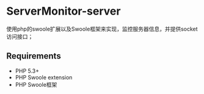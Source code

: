 ServerMonitor-server
====================

使用php的swoole扩展以及Swoole框架来实现，监控服务器信息，并提供socket访问接口；

## Requirements

* PHP 5.3+
* PHP Swoole extension
* PHP Swoole框架


